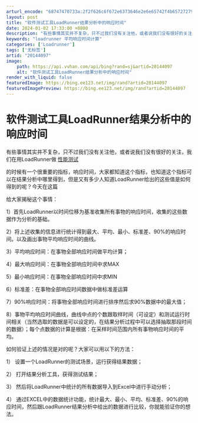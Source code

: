 ```yaml
---
arturl_encode: "68747470733a:2f2f626c6f672e6373646e2e6e65742f4b657272795275616e:2f61727469636c652f64657461696c732f3230313434303937"
layout: post
title: "软件测试工具LoadRunner结果分析中的响应时间"
date: 2024-01-02 17:33:00 +0800
description: "有些事情其实并不复杂，只不过我们没有关注他，或者说我们没有很好的关注，我们在用LoadRunner做"
keywords: "loadrunner 平均响应时间计算"
categories: ['Loadrunner']
tags: ['无标签']
artid: "20144097"
image:
    path: https://api.vvhan.com/api/bing?rand=sj&artid=20144097
    alt: "软件测试工具LoadRunner结果分析中的响应时间"
render_with_liquid: false
featuredImage: https://bing.ee123.net/img/rand?artid=20144097
featuredImagePreview: https://bing.ee123.net/img/rand?artid=20144097
---
```


# 软件测试工具LoadRunner结果分析中的响应时间

有些事情其实并不复杂，只不过我们没有关注他，或者说我们没有很好的关注，我们在用LoadRunner做
[性能测试](http://www.tarenatest.com/)

的时候有一个很重要的指标，响应时间，大家都知道这个指标，也知道这个指标可以在结果分析中哪里得到，但是又有多少人知道LoadRunner给出的这些值是如何得到的呢？今天在这篇

给大家揭秘这个事情：
  

1）首先LoadRunner以时间位移为基准收集所有事物的响应时间，收集的这些数据作为分析的基础。
  

2）将上述收集的信息进行统计得到最大、平均、最小、标准差、90%的响应时间。以及画出事物平均响应时间的曲线。
  

3）平均响应时间：在事物全部响应时间做平均计算；
  

4）最大响应时间：在事物全部响应时间中求MAX
  

5）最小响应时间：在事物全部响应时间中求MIN
  

6）标准差：在事物全部响应时间数据中做标准差运算
  

7）90%响应时间：将事物全部响应时间进行排序然后求90%数据中的最大值；
  

8）事物平均响应时间曲线，曲线中点的个数跟取样时间（可设定）和测试运行时间相关（当然选取的数据是可以设定的，在结果分析过程中可以选择抽取那段时间的数据）；每个点数据的计算是根据：在采样时间范围内所有事物响应时间的平均。
  

如何验证上述的情况是对的呢？大家可以用以下的方法：
  

1） 设置一个LoadRunner的测试场景，运行获得结果数据；
  

2） 打开结果分析工具，获得测试结果；
  

3） 然后将LoadRunner中统计的所有数据导入到Excel中进行手动分析；
  

4） 通过EXCEL中的数据统计功能，统计最大、最小、平均、标准差、90%的响应时间，然后跟LoadRunner结果分析中给出的数据进行比较，你就能验证你的想法。